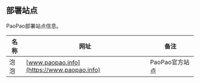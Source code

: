 ## 部署站点
PaoPao部署站点信息。

| 名称 | 网址 | 备注 |
| ----- | ----- | ----- | 
|泡泡|[www.paopao.info](https://www.paopao.info)|PaoPao官方站点|
